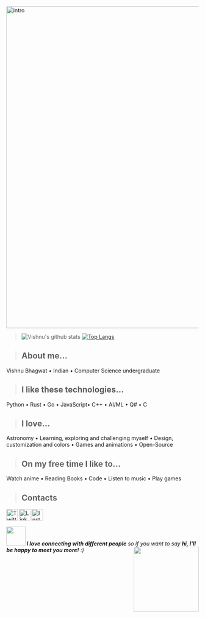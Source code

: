 <img width="845" alt="intro" src="https://user-images.githubusercontent.com/42809447/88397334-64c21c80-cde1-11ea-896c-017dcc4e7bc6.png">

>![Vishnu's github stats](https://github-readme-stats.vercel.app/api?username=rogue-wild&show_icons=true&line_height=27&title_color=03910a&icon_color=03910a&text_color=525252&bg_color=e3fffb)
[![Top Langs](https://github-readme-stats.vercel.app/api/top-langs/?username=rogue-wild&hide=javascript,html,css&show_icons=true&title_color=03910a&icon_color=03910a&text_color=525252&bg_color=e3fffb)](https://github.com/rogue-wild/github-readme-stats)

>## About me...
Vishnu Bhagwat • Indian • Computer Science undergraduate 

>## I like these technologies...
Python • Rust • Go • JavaScript• C++ • AI/ML • Q# • C

>## I love...
Astronomy • Learning, exploring and challenging myself • Design, customization and colors • Games and animations • Open-Source

>## On my free time I like to...
Watch anime • Reading Books • Code • Listen to music • Play games

>## Contacts
<span><a href="https://twitter.com/"><img align="left" alt="Twitter" width="30px" src="https://cdn.jsdelivr.net/npm/simple-icons@v3/icons/twitter.svg" /></a>  <a href="https://www.linkedin.com/in/"><img align="left" alt="Linkedin" width="30px" src="https://cdn.jsdelivr.net/npm/simple-icons@v3/icons/linkedin.svg" /></a>  <a href="https://www.instagram.com/"><img align="left" alt="Instagram" width="30px" src="https://cdn.jsdelivr.net/npm/simple-icons@v3/icons/instagram.svg" /></a></span>
<br>
## 
<span><img src="https://media.giphy.com/media/LnQjpWaON8nhr21vNW/giphy.gif" width="50"><em><b> I love connecting with different people</b> so if you want to say <b>hi, I'll be happy to meet you more!</b> :)</em><img align='right' src='https://media.giphy.com/media/bcKmIWkUMCjVm/giphy.gif' width='170"'></span>


